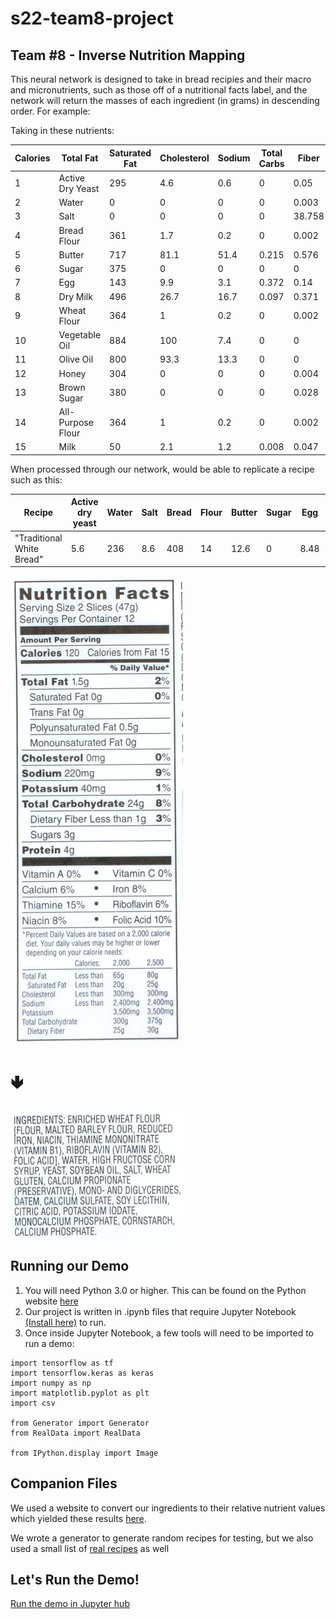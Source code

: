 # s22-team8-project

## Team #8 - Inverse Nutrition Mapping


This neural network is designed to take in bread recipies and their macro and micronutrients, such as those off of a nutritional facts label, and the network will return the masses of each ingredient (in grams) in descending order. For example:

Taking in these nutrients:

| Calories | Total Fat         | Saturated Fat | Cholesterol | Sodium | Total Carbs | Fiber  | Sugar | Protein | Vitamin D | Calcium | Iron     | Potassium |       |       |
|----------|-------------------|---------------|-------------|--------|-------------|--------|-------|---------|-----------|---------|----------|-----------|-------|-------|
| 1        | Active Dry Yeast  | 295           | 4.6         | 0.6    | 0           | 0.05   | 38.2  | 21      | 0         | 38.3    | 0        | 0.064     | 0.017 | 2     |
| 2        | Water             | 0             | 0           | 0      | 0           | 0.003  | 0     | 0       | 0         | 0       | 0        | 0.003     | 0     | 0.001 |
| 3        | Salt              | 0             | 0           | 0      | 0           | 38.758 | 0     | 0       | 0         | 0       | 0        | 0.024     | 0     | 0.008 |
| 4        | Bread Flour       | 361           | 1.7         | 0.2    | 0           | 0.002  | 72.5  | 2.4     | 0.3       | 12      | 0        | 0.015     | 0.004 | 0.1   |
| 5        | Butter            | 717           | 81.1        | 51.4   | 0.215       | 0.576  | 0.1   | 0       | 0.1       | 0.9     | 0.000056 | 0.024     | 0     | 0.024 |
| 6        | Sugar             | 375           | 0           | 0      | 0           | 0      | 100   | 0       | 100       | 0       | 0        | 0         | 0     | 0     |
| 7        | Egg               | 143           | 9.9         | 3.1    | 0.372       | 0.14   | 0.8   | 0       | 0.8       | 12.6    | 0.000035 | 0.053     | 0.002 | 0.134 |
| 8        | Dry Milk          | 496           | 26.7        | 16.7   | 0.097       | 0.371  | 38.4  | 0       | 38.4      | 26.3    | 0.000312 | 0.912     | 0     | 1.33  |
| 9        | Wheat Flour       | 364           | 1           | 0.2    | 0           | 0.002  | 76.3  | 2.7     | 0.3       | 10.3    | 0        | 0.015     | 0.005 | 0.107 |
| 10       | Vegetable Oil     | 884           | 100         | 7.4    | 0           | 0      | 0     | 0       | 0         | 0       | 0        | 0         | 0     | 0     |
| 11       | Olive Oil         | 800           | 93.3        | 13.3   | 0           | 0      | 0     | 0       | 0         | 0       | 0        | 0         | 0     | 0     |
| 12       | Honey             | 304           | 0           | 0      | 0           | 0.004  | 82.4  | 0.2     | 82.1      | 0.3     | 0        | 0.006     | 0     | 0.052 |
| 13       | Brown Sugar       | 380           | 0           | 0      | 0           | 0.028  | 98.1  | 0       | 97        | 0.1     | 0        | 0.083     | 0.001 | 0.133 |
| 14       | All-Purpose Flour | 364           | 1           | 0.2    | 0           | 0.002  | 76.3  | 2.7     | 0.3       | 10.3    | 0        | 0.015     | 0.005 | 0.107 |
| 15       | Milk              | 50            | 2.1         | 1.2    | 0.008       | 0.047  | 4.9   | 0       | 4.5       | 3.3     | 0.000001 | 0.119     | 0     | 0.057 |

When processed through our network, would be able to replicate a recipe such as this:


| Recipe	| Active dry yeast	| Water |	Salt	| Bread | Flour |	Butter |	Sugar |	Egg	| Dry milk |	Whole wheat flour |	Vegetable oil |	Olive oil |	Honey |	Brown sugar | 	All-purpose flour	| Milk |
|---|---|---|---|---|---|---|---|---|---|---|---|---|---|---|---|---|
|"Traditional White Bread" |	5.6	| 236 |	8.6 |	408 |	14 |	12.6 |	0 |	8.48 |	0 |	0 |	0 |	0 |	0 |	0 |	0 |

![Nutrients](/Project_Demo_Folder/images/breadnutrients.png)

# 🢃

![Ingredients](/Project_Demo_Folder/images/breadingredients.png)

## Running our Demo

1. You will need Python 3.0 or higher. This can be found on the Python website [here](https://www.python.org/downloads/)
2. Our project is written in .ipynb files that require Jupyter Notebook [(Install here)](https://jupyter.org/install) to run.
3. Once inside Jupyter Notebook, a few tools will need to be imported to run a demo:

```
import tensorflow as tf
import tensorflow.keras as keras
import numpy as np
import matplotlib.pyplot as plt
import csv

from Generator import Generator
from RealData import RealData

from IPython.display import Image
```

## Companion Files

We used a website to convert our ingredients to their relative nutrient values which yielded these results [here](main/nutrients.csv).

We wrote a generator to generate random recipes for testing, but we also used a small list of [real recipes](main/Recipe_Data.csv) as well

## Let's Run the Demo!

[Run the demo in Jupyter hub](Project_Demo_Folder/Project%20Demo.ipynb)
